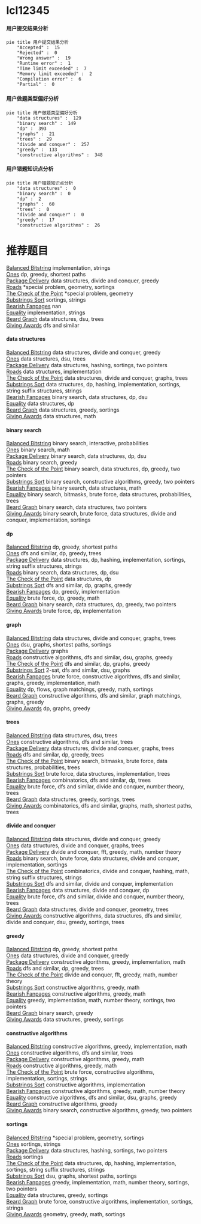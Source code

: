 # lcl12345
<!-- tabs:start -->
#### **用户提交结果分析**

```mermaid
pie title 用户提交结果分析
    "Accepted" :  15
    "Rejected" :  0
    "Wrong answer" :  19
    "Runtime error" :  1
    "Time limit exceeded" :  7
    "Memory limit exceeded" :  2
    "Compilation error" :  6
    "Partial" :  0
```
#### **用户做题类型偏好分析**

```mermaid
pie title 用户做题类型偏好分析
    "data structures" :  129
    "binary search" :  149
    "dp" :  393
    "graphs" :  21
    "trees" :  29
    "divide and conquer" :  257
    "greedy" :  133
    "constructive algorithms" :  348
```
#### **用户错题知识点分析**

```mermaid
pie title 用户错题知识点分析
    "data structures" :  0
    "binary search" :  0
    "dp" :  2
    "graphs" :  60
    "trees" :  0
    "divide and conquer" :  0
    "greedy" :  17
    "constructive algorithms" :  26
```
<!-- tabs:end -->
# 推荐题目
[Balanced Bitstring](https://codeforces.com/contest/1405/problem/C)		implementation,
                        strings		  
[Ones](http://codeforces.com/problemset/problem/1487/F)		dp,
                        greedy,
                        shortest paths		  
[Package Delivery](http://codeforces.com/problemset/problem/627/C)		data structures,
                        divide and conquer,
                        greedy		  
[Roads](http://codeforces.com/problemset/problem/1402/B)		*special problem,
                        geometry,
                        sortings		  
[The Check of the Point](http://codeforces.com/problemset/problem/683/A)		*special problem,
                        geometry		  
[Substrings Sort](https://codeforces.com/contest/1489/problem/D)		sortings,
                        strings		  
[Bearish Fanpages](http://codeforces.com/problemset/problem/643/D)		nan		  
[Equality](http://codeforces.com/problemset/problem/1038/A)		implementation,
                        strings		  
[Beard Graph](http://codeforces.com/problemset/problem/165/D)		data structures,
                        dsu,
                        trees		  
[Giving Awards](http://codeforces.com/problemset/problem/412/D)		dfs and similar		  
<!-- tabs:start -->
#### **data structures**
[Balanced Bitstring](http://codeforces.com/problemset/problem/627/C)		data structures,
                        divide and conquer,
                        greedy		  
[Ones](http://codeforces.com/problemset/problem/165/D)		data structures,
                        dsu,
                        trees		  
[Package Delivery](http://codeforces.com/problemset/problem/1476/G)		data structures,
                        hashing,
                        sortings,
                        two pointers		  
[Roads](http://codeforces.com/problemset/problem/1108/E2)		data structures,
                        implementation		  
[The Check of the Point](http://codeforces.com/problemset/problem/1336/F)		data structures,
                        divide and conquer,
                        graphs,
                        trees		  
[Substrings Sort](http://codeforces.com/problemset/problem/633/C)		data structures,
                        dp,
                        hashing,
                        implementation,
                        sortings,
                        string suffix structures,
                        strings		  
[Bearish Fanpages](http://codeforces.com/problemset/problem/547/B)		binary search,
                        data structures,
                        dp,
                        dsu		  
[Equality](http://codeforces.com/problemset/problem/930/C)		data structures,
                        dp		  
[Beard Graph](http://codeforces.com/problemset/problem/1374/E1)		data structures,
                        greedy,
                        sortings		  
[Giving Awards](http://codeforces.com/problemset/problem/316/E3)		data structures,
                        math		  
#### **binary search**
[Balanced Bitstring](http://codeforces.com/problemset/problem/1354/G)		binary search,
                        interactive,
                        probabilities		  
[Ones](http://codeforces.com/problemset/problem/785/C)		binary search,
                        math		  
[Package Delivery](http://codeforces.com/problemset/problem/547/B)		binary search,
                        data structures,
                        dp,
                        dsu		  
[Roads](http://codeforces.com/problemset/problem/1250/J)		binary search,
                        greedy		  
[The Check of the Point](http://codeforces.com/problemset/problem/1492/C)		binary search,
                        data structures,
                        dp,
                        greedy,
                        two pointers		  
[Substrings Sort](http://codeforces.com/problemset/problem/1463/D)		binary search,
                        constructive algorithms,
                        greedy,
                        two pointers		  
[Bearish Fanpages](http://codeforces.com/problemset/problem/1490/G)		binary search,
                        data structures,
                        math		  
[Equality](http://codeforces.com/problemset/problem/1479/D)		binary search,
                        bitmasks,
                        brute force,
                        data structures,
                        probabilities,
                        trees		  
[Beard Graph](http://codeforces.com/problemset/problem/1436/E)		binary search,
                        data structures,
                        two pointers		  
[Giving Awards](http://codeforces.com/problemset/problem/1461/D)		binary search,
                        brute force,
                        data structures,
                        divide and conquer,
                        implementation,
                        sortings		  
#### **dp**
[Balanced Bitstring](http://codeforces.com/problemset/problem/1487/F)		dp,
                        greedy,
                        shortest paths		  
[Ones](http://codeforces.com/problemset/problem/1073/F)		dfs and similar,
                        dp,
                        greedy,
                        trees		  
[Package Delivery](http://codeforces.com/problemset/problem/633/C)		data structures,
                        dp,
                        hashing,
                        implementation,
                        sortings,
                        string suffix structures,
                        strings		  
[Roads](http://codeforces.com/problemset/problem/547/B)		binary search,
                        data structures,
                        dp,
                        dsu		  
[The Check of the Point](http://codeforces.com/problemset/problem/930/C)		data structures,
                        dp		  
[Substrings Sort](http://codeforces.com/problemset/problem/909/E)		dfs and similar,
                        dp,
                        graphs,
                        greedy		  
[Bearish Fanpages](http://codeforces.com/problemset/problem/489/C)		dp,
                        greedy,
                        implementation		  
[Equality](http://codeforces.com/problemset/problem/1478/B)		brute force,
                        dp,
                        greedy,
                        math		  
[Beard Graph](http://codeforces.com/problemset/problem/1492/C)		binary search,
                        data structures,
                        dp,
                        greedy,
                        two pointers		  
[Giving Awards](https://codeforces.com/contest/1457/problem/C)		brute force,
                        dp,
                        implementation		  
#### **graph**
[Balanced Bitstring](http://codeforces.com/problemset/problem/1336/F)		data structures,
                        divide and conquer,
                        graphs,
                        trees		  
[Ones](http://codeforces.com/problemset/problem/1081/D)		dsu,
                        graphs,
                        shortest paths,
                        sortings		  
[Package Delivery](http://codeforces.com/problemset/problem/707/B)		graphs		  
[Roads](http://codeforces.com/problemset/problem/1133/F2)		constructive algorithms,
                        dfs and similar,
                        dsu,
                        graphs,
                        greedy		  
[The Check of the Point](http://codeforces.com/problemset/problem/909/E)		dfs and similar,
                        dp,
                        graphs,
                        greedy		  
[Substrings Sort](http://codeforces.com/problemset/problem/228/E)		2-sat,
                        dfs and similar,
                        dsu,
                        graphs		  
[Bearish Fanpages](http://codeforces.com/problemset/problem/1487/C)		brute force,
                        constructive algorithms,
                        dfs and similar,
                        graphs,
                        greedy,
                        implementation,
                        math		  
[Equality](http://codeforces.com/problemset/problem/1437/C)		dp,
                        flows,
                        graph matchings,
                        greedy,
                        math,
                        sortings		  
[Beard Graph](http://codeforces.com/problemset/problem/1470/D)		constructive algorithms,
                        dfs and similar,
                        graph matchings,
                        graphs,
                        greedy		  
[Giving Awards](http://codeforces.com/problemset/problem/1476/C)		dp,
                        graphs,
                        greedy		  
#### **trees**
[Balanced Bitstring](http://codeforces.com/problemset/problem/165/D)		data structures,
                        dsu,
                        trees		  
[Ones](http://codeforces.com/problemset/problem/1214/H)		constructive algorithms,
                        dfs and similar,
                        trees		  
[Package Delivery](http://codeforces.com/problemset/problem/1336/F)		data structures,
                        divide and conquer,
                        graphs,
                        trees		  
[Roads](http://codeforces.com/problemset/problem/1073/F)		dfs and similar,
                        dp,
                        greedy,
                        trees		  
[The Check of the Point](http://codeforces.com/problemset/problem/1479/D)		binary search,
                        bitmasks,
                        brute force,
                        data structures,
                        probabilities,
                        trees		  
[Substrings Sort](http://codeforces.com/problemset/problem/1511/C)		brute force,
                        data structures,
                        implementation,
                        trees		  
[Bearish Fanpages](http://codeforces.com/problemset/problem/1499/F)		combinatorics,
                        dfs and similar,
                        dp,
                        trees		  
[Equality](http://codeforces.com/problemset/problem/1491/E)		brute force,
                        dfs and similar,
                        divide and conquer,
                        number theory,
                        trees		  
[Beard Graph](http://codeforces.com/problemset/problem/1466/D)		data structures,
                        greedy,
                        sortings,
                        trees		  
[Giving Awards](http://codeforces.com/problemset/problem/1495/D)		combinatorics,
                        dfs and similar,
                        graphs,
                        math,
                        shortest paths,
                        trees		  
#### **divide and conquer**
[Balanced Bitstring](http://codeforces.com/problemset/problem/627/C)		data structures,
                        divide and conquer,
                        greedy		  
[Ones](http://codeforces.com/problemset/problem/1336/F)		data structures,
                        divide and conquer,
                        graphs,
                        trees		  
[Package Delivery](http://codeforces.com/problemset/problem/1257/G)		divide and conquer,
                        fft,
                        greedy,
                        math,
                        number theory		  
[Roads](http://codeforces.com/problemset/problem/1461/D)		binary search,
                        brute force,
                        data structures,
                        divide and conquer,
                        implementation,
                        sortings		  
[The Check of the Point](http://codeforces.com/problemset/problem/1466/G)		combinatorics,
                        divide and conquer,
                        hashing,
                        math,
                        string suffix structures,
                        strings		  
[Substrings Sort](http://codeforces.com/problemset/problem/1490/D)		dfs and similar,
                        divide and conquer,
                        implementation		  
[Bearish Fanpages](https://codeforces.com/contest/1483/problem/C)		data structures,
                        divide and conquer,
                        dp		  
[Equality](http://codeforces.com/problemset/problem/1491/E)		brute force,
                        dfs and similar,
                        divide and conquer,
                        number theory,
                        trees		  
[Beard Graph](http://codeforces.com/problemset/problem/1303/G)		data structures,
                        divide and conquer,
                        geometry,
                        trees		  
[Giving Awards](http://codeforces.com/problemset/problem/1494/D)		constructive algorithms,
                        data structures,
                        dfs and similar,
                        divide and conquer,
                        dsu,
                        greedy,
                        sortings,
                        trees		  
#### **greedy**
[Balanced Bitstring](http://codeforces.com/problemset/problem/1487/F)		dp,
                        greedy,
                        shortest paths		  
[Ones](http://codeforces.com/problemset/problem/627/C)		data structures,
                        divide and conquer,
                        greedy		  
[Package Delivery](http://codeforces.com/problemset/problem/500/C)		constructive algorithms,
                        greedy,
                        implementation,
                        math		  
[Roads](http://codeforces.com/problemset/problem/1073/F)		dfs and similar,
                        dp,
                        greedy,
                        trees		  
[The Check of the Point](http://codeforces.com/problemset/problem/1257/G)		divide and conquer,
                        fft,
                        greedy,
                        math,
                        number theory		  
[Substrings Sort](http://codeforces.com/problemset/problem/1157/D)		constructive algorithms,
                        greedy,
                        math		  
[Bearish Fanpages](http://codeforces.com/problemset/problem/1367/C)		constructive algorithms,
                        greedy,
                        math		  
[Equality](http://codeforces.com/problemset/problem/1333/F)		greedy,
                        implementation,
                        math,
                        number theory,
                        sortings,
                        two pointers		  
[Beard Graph](http://codeforces.com/problemset/problem/1250/J)		binary search,
                        greedy		  
[Giving Awards](http://codeforces.com/problemset/problem/1374/E1)		data structures,
                        greedy,
                        sortings		  
#### **constructive algorithms**
[Balanced Bitstring](http://codeforces.com/problemset/problem/500/C)		constructive algorithms,
                        greedy,
                        implementation,
                        math		  
[Ones](http://codeforces.com/problemset/problem/1214/H)		constructive algorithms,
                        dfs and similar,
                        trees		  
[Package Delivery](http://codeforces.com/problemset/problem/1157/D)		constructive algorithms,
                        greedy,
                        math		  
[Roads](http://codeforces.com/problemset/problem/1367/C)		constructive algorithms,
                        greedy,
                        math		  
[The Check of the Point](http://codeforces.com/problemset/problem/1316/B)		brute force,
                        constructive algorithms,
                        implementation,
                        sortings,
                        strings		  
[Substrings Sort](http://codeforces.com/problemset/problem/1513/A)		constructive algorithms,
                        implementation		  
[Bearish Fanpages](http://codeforces.com/problemset/problem/1178/D)		constructive algorithms,
                        greedy,
                        math,
                        number theory		  
[Equality](http://codeforces.com/problemset/problem/1133/F2)		constructive algorithms,
                        dfs and similar,
                        dsu,
                        graphs,
                        greedy		  
[Beard Graph](http://codeforces.com/problemset/problem/1493/A)		constructive algorithms,
                        greedy		  
[Giving Awards](http://codeforces.com/problemset/problem/1463/D)		binary search,
                        constructive algorithms,
                        greedy,
                        two pointers		  
#### **sortings**
[Balanced Bitstring](http://codeforces.com/problemset/problem/1402/B)		*special problem,
                        geometry,
                        sortings		  
[Ones](https://codeforces.com/contest/1489/problem/D)		sortings,
                        strings		  
[Package Delivery](http://codeforces.com/problemset/problem/1476/G)		data structures,
                        hashing,
                        sortings,
                        two pointers		  
[Roads](http://codeforces.com/problemset/problem/334/B)		sortings		  
[The Check of the Point](http://codeforces.com/problemset/problem/633/C)		data structures,
                        dp,
                        hashing,
                        implementation,
                        sortings,
                        string suffix structures,
                        strings		  
[Substrings Sort](http://codeforces.com/problemset/problem/1081/D)		dsu,
                        graphs,
                        shortest paths,
                        sortings		  
[Bearish Fanpages](http://codeforces.com/problemset/problem/1333/F)		greedy,
                        implementation,
                        math,
                        number theory,
                        sortings,
                        two pointers		  
[Equality](http://codeforces.com/problemset/problem/1374/E1)		data structures,
                        greedy,
                        sortings		  
[Beard Graph](http://codeforces.com/problemset/problem/1316/B)		brute force,
                        constructive algorithms,
                        implementation,
                        sortings,
                        strings		  
[Giving Awards](https://codeforces.com/contest/1496/problem/C)		geometry,
                        greedy,
                        math,
                        sortings		  
<!-- tabs:end -->
